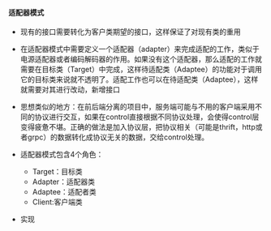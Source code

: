 #### 适配器模式

- 现有的接口需要转化为客户类期望的接口，这样保证了对现有类的重用
- 在适配器模式中需要定义一个适配器（adapter）来完成适配的工作，类似于电源适配器或者编码解码器的作用。如果没有这个适配器，那么适配的工作就需要在目标类（Target）中完成，这样待适配类（Adaptee）的功能对于调用它的目标类来说就不透明了。适配工作也可以在待适配类（Adaptee），这样就需要对其进行改动，新增接口
- 思想类似的地方：在前后端分离的项目中，服务端可能与不用的客户端采用不同的协议进行交互，如果在control直接根据不同协议处理，会使得control层变得疲惫不堪。正确的做法是加入协议层，把协议相关（可能是thrift，http或者grpc）的数据转化成协议无关的数据，交给control处理。

- 适配器模式包含4个角色：

  - Target：目标类
  - Adapter：适配器类
  - Adaptee：适配者类
  - Client:客户端类

- 实现

  ```go
  
  ```

  